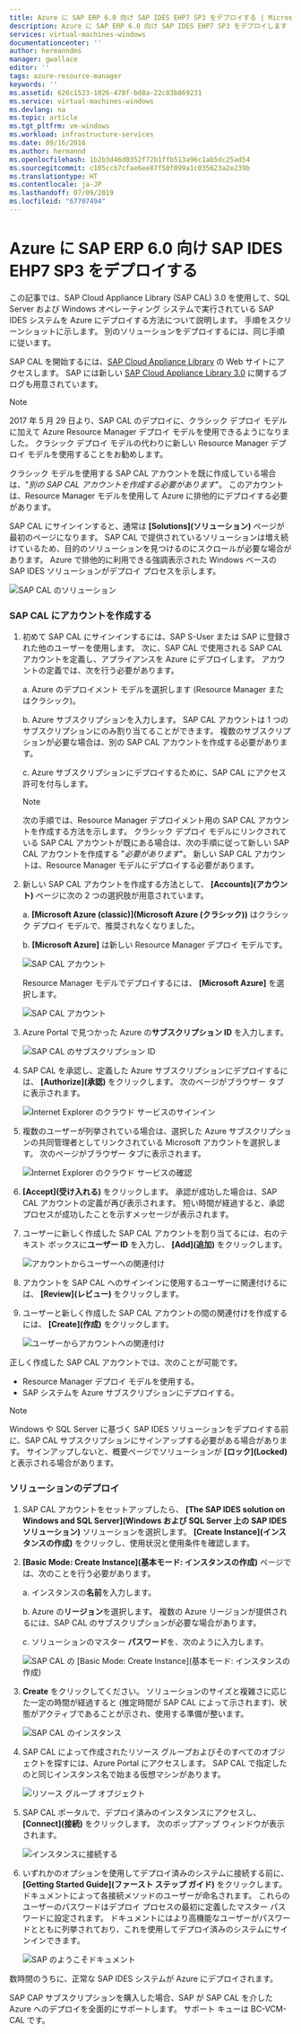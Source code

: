 ```yaml
---
title: Azure に SAP ERP 6.0 向け SAP IDES EHP7 SP3 をデプロイする | Microsoft Docs
description: Azure に SAP ERP 6.0 向け SAP IDES EHP7 SP3 をデプロイします
services: virtual-machines-windows
documentationcenter: ''
author: hermanndms
manager: gwallace
editor: ''
tags: azure-resource-manager
keywords: ''
ms.assetid: 626c1523-1026-478f-bd8a-22c83b869231
ms.service: virtual-machines-windows
ms.devlang: na
ms.topic: article
ms.tgt_pltfrm: vm-windows
ms.workload: infrastructure-services
ms.date: 09/16/2016
ms.author: hermannd
ms.openlocfilehash: 1b2b3d46d0352f72b1ffb513a96c1ab5dc25ad54
ms.sourcegitcommit: c105ccb7cfae6ee87f50f099a1c035623a2e239b
ms.translationtype: HT
ms.contentlocale: ja-JP
ms.lasthandoff: 07/09/2019
ms.locfileid: "67707494"
---
```

# <a name="deploy-sap-ides-ehp7-sp3-for-sap-erp-60-on-azure"></a>Azure に SAP ERP 6.0 向け SAP IDES EHP7 SP3 をデプロイする
この記事では、SAP Cloud Appliance Library (SAP CAL) 3.0 を使用して、SQL Server および Windows オペレーティング システムで実行されている SAP IDES システムを Azure にデプロイする方法について説明します。 手順をスクリーンショットに示します。 別のソリューションをデプロイするには、同じ手順に従います。

SAP CAL を開始するには、[SAP Cloud Appliance Library](https://cal.sap.com/) の Web サイトにアクセスします。 SAP には新しい [SAP Cloud Appliance Library 3.0](https://scn.sap.com/community/cloud-appliance-library/blog/2016/05/27/sap-cloud-appliance-library-30-came-with-a-new-user-experience) に関するブログも用意されています。 

> [!NOTE]
> 2017 年 5 月 29 日より、SAP CAL のデプロイに、クラシック デプロイ モデルに加えて Azure Resource Manager デプロイ モデルを使用できるようになりました。 クラシック デプロイ モデルの代わりに新しい Resource Manager デプロイ モデルを使用することをお勧めします。

クラシック モデルを使用する SAP CAL アカウントを既に作成している場合は、"*別の SAP CAL アカウントを作成する必要があります*"。 このアカウントは、Resource Manager モデルを使用して Azure に排他的にデプロイする必要があります。

SAP CAL にサインインすると、通常は **[Solutions]\(ソリューション\)** ページが最初のページになります。 SAP CAL で提供されているソリューションは増え続けているため、目的のソリューションを見つけるのにスクロールが必要な場合があります。 Azure で排他的に利用できる強調表示された Windows ベースの SAP IDES ソリューションがデプロイ プロセスを示します。

![SAP CAL のソリューション](./media/cal-ides-erp6-ehp7-sp3-sql/ides-pic1.jpg)

### <a name="create-an-account-in-the-sap-cal"></a>SAP CAL にアカウントを作成する
1. 初めて SAP CAL にサインインするには、SAP S-User または SAP に登録された他のユーザーを使用します。 次に、SAP CAL で使用される SAP CAL アカウントを定義し、アプライアンスを Azure にデプロイします。 アカウントの定義では、次を行う必要があります。

    a. Azure のデプロイメント モデルを選択します (Resource Manager またはクラシック)。

    b. Azure サブスクリプションを入力します。 SAP CAL アカウントは 1 つのサブスクリプションにのみ割り当てることができます。 複数のサブスクリプションが必要な場合は、別の SAP CAL アカウントを作成する必要があります。
    
    c. Azure サブスクリプションにデプロイするために、SAP CAL にアクセス許可を付与します。

   > [!NOTE]
   >  次の手順では、Resource Manager デプロイメント用の SAP CAL アカウントを作成する方法を示します。 クラシック デプロイ モデルにリンクされている SAP CAL アカウントが既にある場合は、次の手順に従って新しい SAP CAL アカウントを作成する "*必要があります*"。 新しい SAP CAL アカウントは、Resource Manager モデルにデプロイする必要があります。

1. 新しい SAP CAL アカウントを作成する方法として、 **[Accounts]\(アカウント\)** ページに次の 2 つの選択肢が用意されています。 

    a. **[Microsoft Azure (classic)]\(Microsoft Azure (クラシック)\)** はクラシック デプロイ モデルで、推奨されなくなりました。

    b. **[Microsoft Azure]** は新しい Resource Manager デプロイ モデルです。

    ![SAP CAL アカウント](./media/cal-ides-erp6-ehp7-sp3-sql/s4h-pic-2a.PNG)

    Resource Manager モデルでデプロイするには、 **[Microsoft Azure]** を選択します。

    ![SAP CAL アカウント](./media/cal-ides-erp6-ehp7-sp3-sql/s4h-pic3c.PNG)

1. Azure Portal で見つかった Azure の**サブスクリプション ID** を入力します。 

    ![SAP CAL のサブスクリプション ID](./media/cal-ides-erp6-ehp7-sp3-sql/s4h-pic3c.PNG)

1. SAP CAL を承認し、定義した Azure サブスクリプションにデプロイするには、 **[Authorize]\(承認\)** をクリックします。 次のページがブラウザー タブに表示されます。

    ![Internet Explorer のクラウド サービスのサインイン](./media/cal-ides-erp6-ehp7-sp3-sql/s4h-pic4c.PNG)

1. 複数のユーザーが列挙されている場合は、選択した Azure サブスクリプションの共同管理者としてリンクされている Microsoft アカウントを選択します。 次のページがブラウザー タブに表示されます。

    ![Internet Explorer のクラウド サービスの確認](./media/cal-ides-erp6-ehp7-sp3-sql/s4h-pic5a.PNG)

1. **[Accept]\(受け入れる\)** をクリックします。 承認が成功した場合は、SAP CAL アカウントの定義が再び表示されます。 短い時間が経過すると、承認プロセスが成功したことを示すメッセージが表示されます。

1. ユーザーに新しく作成した SAP CAL アカウントを割り当てるには、右のテキスト ボックスに**ユーザー ID** を入力し、 **[Add]\(追加\)** をクリックします。 

    ![アカウントからユーザーへの関連付け](./media/cal-ides-erp6-ehp7-sp3-sql/s4h-pic8a.PNG)

1. アカウントを SAP CAL へのサインインに使用するユーザーに関連付けるには、 **[Review]\(レビュー\)** をクリックします。 

1. ユーザーと新しく作成した SAP CAL アカウントの間の関連付けを作成するには、 **[Create]\(作成\)** をクリックします。

    ![ユーザーからアカウントへの関連付け](./media/cal-ides-erp6-ehp7-sp3-sql/s4h-pic9b.PNG)

正しく作成した SAP CAL アカウントでは、次のことが可能です。

- Resource Manager デプロイ モデルを使用する。
- SAP システムを Azure サブスクリプションにデプロイする。

> [!NOTE]
> Windows や SQL Server に基づく SAP IDES ソリューションをデプロイする前に、SAP CAL サブスクリプションにサインアップする必要がある場合があります。 サインアップしないと、概要ページでソリューションが **[ロック]\(Locked\)** と表示される場合があります。

### <a name="deploy-a-solution"></a>ソリューションのデプロイ
1. SAP CAL アカウントをセットアップしたら、 **[The SAP IDES solution on Windows and SQL Server]\(Windows および SQL Server 上の SAP IDES ソリューション\)** ソリューションを選択します。 **[Create Instance]\(インスタンスの作成\)** をクリックし、使用状況と使用条件を確認します。 

1. **[Basic Mode: Create Instance]\(基本モード: インスタンスの作成\)** ページでは、次のことを行う必要があります。

    a. インスタンスの**名前**を入力します。

    b. Azure の**リージョン**を選択します。 複数の Azure リージョンが提供されるには、SAP CAL のサブスクリプションが必要な場合があります。

    c.  ソリューションのマスター **パスワード**を、次のように入力します。

    ![SAP CAL の [Basic Mode: Create Instance]\(基本モード: インスタンスの作成\)](./media/cal-ides-erp6-ehp7-sp3-sql/ides-pic10a.png)

1. **Create** をクリックしてください。 ソリューションのサイズと複雑さに応じた一定の時間が経過すると (推定時間が SAP CAL によって示されます)、状態がアクティブであることが示され、使用する準備が整います。 

    ![SAP CAL のインスタンス](./media/cal-ides-erp6-ehp7-sp3-sql/ides-pic12a.png)

1. SAP CAL によって作成されたリソース グループおよびそのすべてのオブジェクトを探すには、Azure Portal にアクセスします。 SAP CAL で指定したのと同じインスタンス名で始まる仮想マシンがあります。

    ![リソース グループ オブジェクト](./media/cal-ides-erp6-ehp7-sp3-sql/ides_resource_group.PNG)

1. SAP CAL ポータルで、デプロイ済みのインスタンスにアクセスし、 **[Connect]\(接続\)** をクリックします。 次のポップアップ ウィンドウが表示されます。 

    ![インスタンスに接続する](./media/cal-ides-erp6-ehp7-sp3-sql/ides-pic14a.PNG)

1. いずれかのオプションを使用してデプロイ済みのシステムに接続する前に、 **[Getting Started Guide]\(ファースト ステップ ガイド\)** をクリックします。 ドキュメントによって各接続メソッドのユーザーが命名されます。 これらのユーザーのパスワードはデプロイ プロセスの最初に定義したマスター パスワードに設定されます。 ドキュメントにはより高機能なユーザーがパスワードとともに列挙されており、これを使用してデプロイ済みのシステムにサインインできます。

    ![SAP のようこそドキュメント](./media/cal-ides-erp6-ehp7-sp3-sql/ides-pic15.jpg)

数時間のうちに、正常な SAP IDES システムが Azure にデプロイされます。

SAP CAP サブスクリプションを購入した場合、SAP が SAP CAL を介した Azure へのデプロイを全面的にサポートします。 サポート キューは BC-VCM-CAL です。

